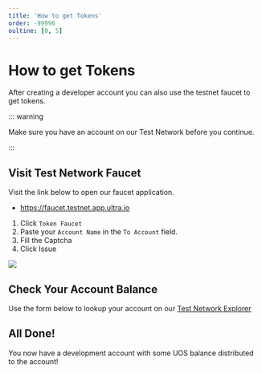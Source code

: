 ```yaml
---
title: 'How to get Tokens'
order: -99996
oultine: [0, 5]
---
```


# How to get Tokens

After creating a developer account you can also use the testnet faucet to get tokens.

::: warning

Make sure you have an account on our Test Network before you continue.

:::

## Visit Test Network Faucet

Visit the link below to open our faucet application.

-   https://faucet.testnet.app.ultra.io

1. Click `Token Faucet`
2. Paste your `Account Name` in the `To Account` field.
3. Fill the Captcha
4. Click Issue

![](./images/get-tokens.png)

## Check Your Account Balance

Use the form below to lookup your account on our [Test Network Explorer](https://explorer.testnet.ultra.io/)

<AccountLookupTestnet />

## All Done!

You now have a development account with some UOS balance distributed to the account!
